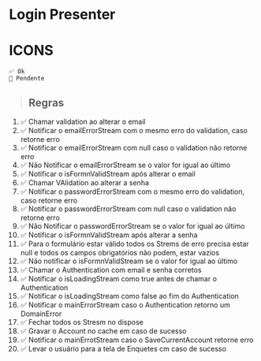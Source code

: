 # Login Presenter

# ICONS
    ✅ Ok
    🔴 Pendente
    
> ## Regras
1. ✅ Chamar validation ao alterar o email
2. ✅ Notificar o emailErrorStream com o mesmo erro do validation, caso retorne erro
3. ✅ Notificar o emailErrorStream com null caso o validation não retorne erro
4. ✅ Não Notificar o emailErrorStream se o valor for igual ao último
5. ✅ Notificar o isFormnValidStream após alterar o email
6. ✅ Chamar VAlidation ao alterar a senha
7. ✅ Notificar o passwordErrorStream com o mesmo erro do validation, caso retorne erro
8. ✅ Notificar o passwordErrorStream com null caso o validation não retorne erro
9. ✅ Não Notificar o passwordErrorStream se o valor for igual ao último
10. ✅ Notificar o isFormnValidStream após alterar a senha
11. ✅ Para o formulário estar válido todos os Strems de erro precisa estar null e todos os campos obrigatórios não podem, estar vazios
12. ✅ Não notificar o isFormnValidStream se o valor for igual ao último
13. ✅ Chamar o Authentication com email e senha corretos
14. ✅ Notificar o isLoadingStream como true antes de chamar o Authentication
15. ✅ Notificar o isLoadingStream como false ao fim do Authentication
16. ✅ Notificar o mainErrorStream caso o Authentication retorno um DomainError
17. ✅ Fechar todos os Stresm no dispose
18. ✅ Gravar o Account no cache em caso de sucesso
19. ✅ Notificar o mainErrotStream caso o SaveCurrentAccount retorne erro
20. ✅ Levar o usuário para a tela de Enquetes cm caso de sucesso


